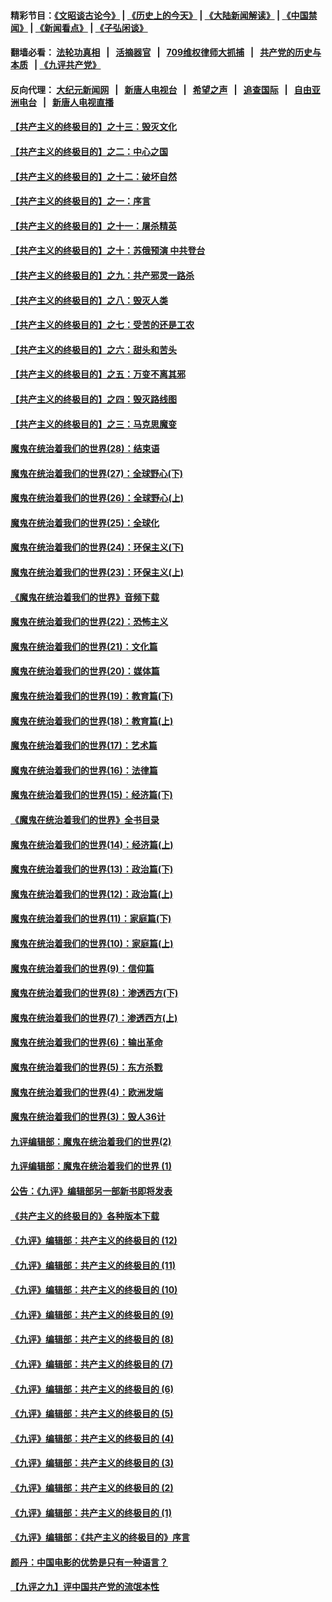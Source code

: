 #### 精彩节目：[《文昭谈古论今》](http://134.209.198.168/wenzhao) | [《历史上的今天》](http://134.209.198.168/today-in-history) | [《大陆新闻解读》](http://134.209.198.168/ntdtv-comedy) | [《中国禁闻》](http://134.209.198.168/ntdtv-news) | [《新闻看点》](http://134.209.198.168/news-insight) | [《子弘闲谈》](http://134.209.198.168/zihongxiantan/) 

  #### 翻墙必看： [法轮功真相](http://134.209.198.168:10000/videos/truth.html) &nbsp;&nbsp;|&nbsp;&nbsp; [活摘器官](http://134.209.198.168:10000/videos/res/Organs/) &nbsp;&nbsp;|&nbsp;&nbsp; [709维权律师大抓捕](http://134.209.198.168:10000/videos/709/) &nbsp;&nbsp;|&nbsp;&nbsp; [共产党的历史与本质](http://134.209.198.168:10000/videos/ccp.html) &nbsp;&nbsp;| [《九评共产党》](http://134.209.198.168:10000/videos/jiuping/) 

#### 反向代理： [大纪元新闻网](http://134.209.198.168:10080/) &nbsp;&nbsp;|&nbsp;&nbsp; [新唐人电视台](http://134.209.198.168:8000/) &nbsp;&nbsp;|&nbsp;&nbsp; [希望之声](http://134.209.198.168:8200/) &nbsp;&nbsp;|&nbsp;&nbsp; [追查国际](http://134.209.198.168:10010/) &nbsp;&nbsp;|&nbsp;&nbsp; [自由亚洲电台](http://134.209.198.168:9800/) &nbsp;&nbsp;|&nbsp;&nbsp; [新唐人电视直播](http://134.209.198.168/) 

#### [【共产主义的终极目的】之十三：毁灭文化](../pages/nsc422/n11135227.md?t=03290937) 

#### [【共产主义的终极目的】之二：中心之国](../pages/nsc422/n11047728.md?t=03290937) 

#### [【共产主义的终极目的】之十二：破坏自然](../pages/nsc422/n11135214.md?t=03290937) 

#### [【共产主义的终极目的】之一：序言](../pages/nsc422/n11086077.md?t=03290937) 

#### [【共产主义的终极目的】之十一：屠杀精英](../pages/nsc422/n11118442.md?t=03290937) 

#### [【共产主义的终极目的】之十：苏俄预演 中共登台](../pages/nsc422/n11118424.md?t=03290937) 

#### [【共产主义的终极目的】之九：共产邪灵一路杀](../pages/nsc422/n11114139.md?t=03290937) 

#### [【共产主义的终极目的】之八：毁灭人类](../pages/nsc422/n11108503.md?t=03290937) 

#### [【共产主义的终极目的】之七：受苦的还是工农](../pages/nsc422/n11101809.md?t=03290937) 

#### [【共产主义的终极目的】之六：甜头和苦头](../pages/nsc422/n11096971.md?t=03290937) 

#### [【共产主义的终极目的】之五：万变不离其邪](../pages/nsc422/n11091285.md?t=03290937) 

#### [【共产主义的终极目的】之四：毁灭路线图](../pages/nsc422/n11086284.md?t=03290937) 

#### [【共产主义的终极目的】之三：马克思魔变](../pages/nsc422/n11061941.md?t=03290937) 

#### [魔鬼在统治着我们的世界(28)：结束语](../pages/nsc422/n10936246.md?t=03290937) 

#### [魔鬼在统治着我们的世界(27)：全球野心(下)](../pages/nsc422/n10928319.md?t=03290937) 

#### [魔鬼在统治着我们的世界(26)：全球野心(上)](../pages/nsc422/n10900318.md?t=03290937) 

#### [魔鬼在统治着我们的世界(25)：全球化](../pages/nsc422/n10788205.md?t=03290937) 

#### [魔鬼在统治着我们的世界(24)：环保主义(下)](../pages/nsc422/n10695307.md?t=03290937) 

#### [魔鬼在统治着我们的世界(23)：环保主义(上)](../pages/nsc422/n10688613.md?t=03290937) 

#### [《魔鬼在统治着我们的世界》音频下载](../pages/nsc422/n10635553.md?t=03290937) 

#### [魔鬼在统治着我们的世界(22)：恐怖主义](../pages/nsc422/n10614727.md?t=03290937) 

#### [魔鬼在统治着我们的世界(21)：文化篇](../pages/nsc422/n10597706.md?t=03290937) 

#### [魔鬼在统治着我们的世界(20)：媒体篇](../pages/nsc422/n10586579.md?t=03290937) 

#### [魔鬼在统治着我们的世界(19)：教育篇(下)](../pages/nsc422/n10564808.md?t=03290937) 

#### [魔鬼在统治着我们的世界(18)：教育篇(上)](../pages/nsc422/n10526970.md?t=03290937) 

#### [魔鬼在统治着我们的世界(17)：艺术篇](../pages/nsc422/n10499093.md?t=03290937) 

#### [魔鬼在统治着我们的世界(16)：法律篇](../pages/nsc422/n10485969.md?t=03290937) 

#### [魔鬼在统治着我们的世界(15)：经济篇(下)](../pages/nsc422/n10469975.md?t=03290937) 

#### [《魔鬼在统治着我们的世界》全书目录](../pages/nsc422/n10464261.md?t=03290937) 

#### [魔鬼在统治着我们的世界(14)：经济篇(上)](../pages/nsc422/n10457370.md?t=03290937) 

#### [魔鬼在统治着我们的世界(13)：政治篇(下)](../pages/nsc422/n10448270.md?t=03290937) 

#### [魔鬼在统治着我们的世界(12)：政治篇(上)](../pages/nsc422/n10444576.md?t=03290937) 

#### [魔鬼在统治着我们的世界(11)：家庭篇(下)](../pages/nsc422/n10440961.md?t=03290937) 

#### [魔鬼在统治着我们的世界(10)：家庭篇(上)](../pages/nsc422/n10435448.md?t=03290937) 

#### [魔鬼在统治着我们的世界(9)：信仰篇](../pages/nsc422/n10432159.md?t=03290937) 

#### [魔鬼在统治着我们的世界(8)：渗透西方(下)](../pages/nsc422/n10429603.md?t=03290937) 

#### [魔鬼在统治着我们的世界(7)：渗透西方(上)](../pages/nsc422/n10426013.md?t=03290937) 

#### [魔鬼在统治着我们的世界(6)：输出革命](../pages/nsc422/n10421536.md?t=03290937) 

#### [魔鬼在统治着我们的世界(5)：东方杀戮](../pages/nsc422/n10417707.md?t=03290937) 

#### [魔鬼在统治着我们的世界(4)：欧洲发端](../pages/nsc422/n10414890.md?t=03290937) 

#### [魔鬼在统治着我们的世界(3)：毁人36计](../pages/nsc422/n10411583.md?t=03290937) 

#### [九评编辑部：魔鬼在统治着我们的世界(2)](../pages/nsc422/n10410036.md?t=03290937) 

#### [九评编辑部：魔鬼在统治着我们的世界 (1)](../pages/nsc422/n10406825.md?t=03290937) 

#### [公告：《九评》编辑部另一部新书即将发表](../pages/nsc422/n10405104.md?t=03290937) 

#### [《共产主义的终极目的》各种版本下载](../pages/nsc422/n10022138.md?t=03290937) 

#### [《九评》编辑部：共产主义的终极目的 (12)](../pages/nsc422/n9933272.md?t=03290937) 

#### [《九评》编辑部：共产主义的终极目的 (11)](../pages/nsc422/n9924973.md?t=03290937) 

#### [《九评》编辑部：共产主义的终极目的 (10)](../pages/nsc422/n9920883.md?t=03290937) 

#### [《九评》编辑部：共产主义的终极目的 (9)](../pages/nsc422/n9916363.md?t=03290937) 

#### [《九评》编辑部：共产主义的终极目的 (8)](../pages/nsc422/n9912488.md?t=03290937) 

#### [《九评》编辑部：共产主义的终极目的 (7)](../pages/nsc422/n9901176.md?t=03290937) 

#### [《九评》编辑部：共产主义的终极目的 (6)](../pages/nsc422/n9899359.md?t=03290937) 

#### [《九评》编辑部：共产主义的终极目的 (5)](../pages/nsc422/n9893174.md?t=03290937) 

#### [《九评》编辑部：共产主义的终极目的 (4)](../pages/nsc422/n9891246.md?t=03290937) 

#### [《九评》编辑部：共产主义的终极目的 (3)](../pages/nsc422/n9879879.md?t=03290937) 

#### [《九评》编辑部：共产主义的终极目的 (2)](../pages/nsc422/n9876205.md?t=03290937) 

#### [《九评》编辑部：共产主义的终极目的 (1)](../pages/nsc422/n9865857.md?t=03290937) 

#### [《九评》编辑部：《共产主义的终极目的》序言](../pages/nsc422/n9862666.md?t=03290937) 

#### [颜丹：中国电影的优势是只有一种语言？](../pages/nsc422/n9583062.md?t=03290937) 

#### [【九评之九】评中国共产党的流氓本性](../pages/nsc422/n737542.md?t=03290937) 

